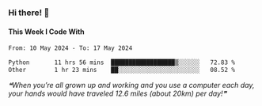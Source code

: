 ### Hi there! 👋

#### This Week I Code With
<!--START_SECTION:waka-->

```txt
From: 10 May 2024 - To: 17 May 2024

Python       11 hrs 56 mins  ██████████████████▒░░░░░░   72.83 %
Other        1 hr 23 mins    ██░░░░░░░░░░░░░░░░░░░░░░░   08.52 %
```

<!--END_SECTION:waka-->

<!--STARTS_HERE_QUOTE_README-->
<i>❝When you’re all grown up and working and you use a computer each day, your hands would have traveled 12.6 miles (about 20km) per day!❞</i>
<!--ENDS_HERE_QUOTE_README-->
